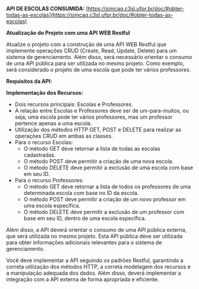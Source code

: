 **API DE ESCOLAS CONSUMIDA:** [https://simcaq.c3sl.ufpr.br/doc/#obter-todas-as-escolas](https://simcaq.c3sl.ufpr.br/doc/#obter-todas-as-escolas)

**Atualização do Projeto com uma API WEB Restful**

Atualize o projeto com a construção de uma API WEB Restful que implemente operações CRUD (Create, Read, Update, Delete) para um sistema de gerenciamento. Além disso, será necessário orientar o consumo de uma API pública para ser utilizada no mesmo projeto. Como exemplo, será considerado o projeto de uma escola que pode ter vários professores.

**Requisitos da API:**

**Implementação dos Recursos:**
- Dois recursos principais: Escolas e Professores.
- A relação entre Escolas e Professores deve ser de um-para-muitos, ou seja, uma escola pode ter vários professores, mas um professor pertence apenas a uma escola.
- Utilização dos métodos HTTP GET, POST e DELETE para realizar as operações CRUD em ambas as classes.
- Para o recurso Escolas:
  - O método GET deve retornar a lista de todas as escolas cadastradas.
  - O método POST deve permitir a criação de uma nova escola.
  - O método DELETE deve permitir a exclusão de uma escola com base em seu ID.
- Para o recurso Professores:
  - O método GET deve retornar a lista de todos os professores de uma determinada escola com base no ID da escola.
  - O método POST deve permitir a criação de um novo professor em uma escola específica.
  - O método DELETE deve permitir a exclusão de um professor com base em seu ID, dentro de uma escola específica.
  
Além disso, a API deverá orientar o consumo de uma API pública externa, que será utilizada no mesmo projeto. Esta API pública deve ser utilizada para obter informações adicionais relevantes para o sistema de gerenciamento.

Você deve implementar a API seguindo os padrões Restful, garantindo a correta utilização dos métodos HTTP, a correta modelagem dos recursos e a manipulação adequada dos dados. Além disso, deverá implementar a integração com a API externa de forma apropriada e eficiente.
